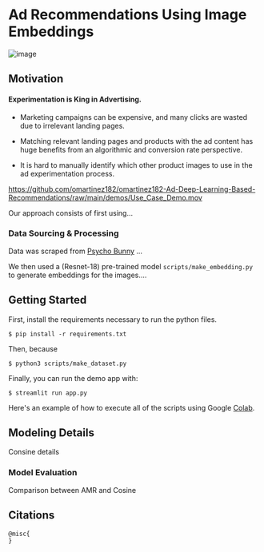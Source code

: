 # Ad Recommendations Using Image Embeddings
![image](https://www.wired.com/wp-content/uploads/2015/02/products.jpg)

## Motivation
#### Experimentation is King in Advertising.

 * Marketing campaigns can be expensive, and many clicks are wasted due to irrelevant landing pages.

* Matching relevant landing pages and products with the ad content has huge benefits from an algorithmic and conversion rate perspective.

* It is hard to manually identify which other product images to use in the ad experimentation process.

https://github.com/omartinez182/omartinez182-Ad-Deep-Learning-Based-Recommendations/raw/main/demos/Use_Case_Demo.mov

Our approach consists of first using...

### Data Sourcing & Processing
Data was scraped from [Psycho Bunny](https://www.psychobunny.com/) ...

We then used a (Resnet-18) pre-trained model `scripts/make_embedding.py` to generate embeddings for the images.... 

## Getting Started

First, install the requirements necessary to run the python files.

```
$ pip install -r requirements.txt
```
Then, because

```
$ python3 scripts/make_dataset.py
```

Finally, you can run the demo app with:

```
$ streamlit run app.py
```

Here's an example of how to execute all of the scripts using Google [Colab](https://colab.research.google.com/).


## Modeling Details

Consine details

### Model Evaluation

Comparison between AMR and Cosine



## Citations

```
@misc{
}

```